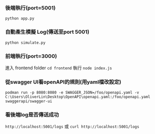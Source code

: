 ### 後端執行(port=5001)
`python app.py`

### 自動產生模擬 Log(傳送至port 5001)
`python simulate.py` 

### 前端執行(port=3000)
進入 frontend folder
`cd frontend`
執行 `node index.js`

### 從swagger UI看openAPI的規則(用yaml檔改設定)
`podman run -p 8080:8080 -e SWAGGER_JSON=/foo/openapi.yaml -v C:\Users\OliverLin\Desktop\OpenAPI\openapi.yaml:/foo/openapi.yaml swaggerapi/swagger-ui`

### 看後端log是否傳送成功
`http://localhost:5001/logs`
或
`curl http://localhost:5001/logs`